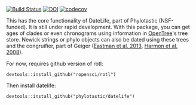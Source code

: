 [![Build Status](https://travis-ci.org/phylotastic/datelife.svg)](https://travis-ci.org/phylotastic/datelife) [![DOI](https://zenodo.org/badge/23036/phylotastic/datelife.svg)](https://zenodo.org/badge/latestdoi/23036/phylotastic/datelife) [![codecov](https://codecov.io/gh/bomeara/datelife/branch/master/graph/badge.svg)](https://codecov.io/gh/bomeara/datelife)

This has the core functionality of DateLife, part of Phylotastic (NSF-funded). It is still under rapid development. With this package, you can get ages of clades or even chronograms using information in [OpenTree](http://opentreeoflife.org)'s tree store. Newick strings or phylo objects can also be dated using these trees and the congruifier, part of Geiger ([Eastman et al. 2013](http://onlinelibrary.wiley.com/doi/10.1111/2041-210X.12051/abstract), [Harmon et al. 2008](http://bioinformatics.oxfordjournals.org/content/24/1/129.short)).

For now, requires github version of rotl:

`devtools::install_github("ropensci/rotl")`

Then install datelife:

`devtools::install_github("phylotastic/datelife")`
